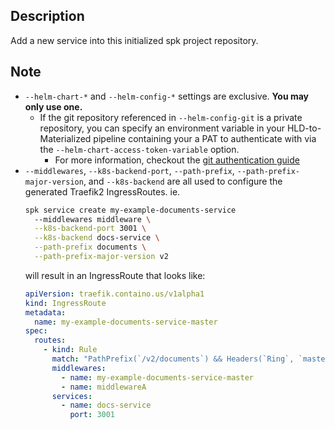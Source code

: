 ## Description

Add a new service into this initialized spk project repository.

## Note

- `--helm-chart-*` and `--helm-config-*` settings are exclusive. **You may only
  use one.**
  - If the git repository referenced in `--helm-config-git` is a private
    repository, you can specify an environment variable in your
    HLD-to-Materialized pipeline containing your a PAT to authenticate with via
    the `--helm-chart-access-token-variable` option.
    - For more information, checkout the
      [git authentication guide](../../../guides/auth-private-helm-repos.md)
- `--middlewares`, `--k8s-backend-port`, `--path-prefix`,
  `--path-prefix-major-version`, and `--k8s-backend` are all used to configure
  the generated Traefik2 IngressRoutes. ie.
  ```sh
  spk service create my-example-documents-service
    --middlewares middleware \
    --k8s-backend-port 3001 \
    --k8s-backend docs-service \
    --path-prefix documents \
    --path-prefix-major-version v2
  ```
  will result in an IngressRoute that looks like:
  ```yaml
  apiVersion: traefik.containo.us/v1alpha1
  kind: IngressRoute
  metadata:
    name: my-example-documents-service-master
  spec:
    routes:
      - kind: Rule
        match: "PathPrefix(`/v2/documents`) && Headers(`Ring`, `master`)"
        middlewares:
          - name: my-example-documents-service-master
          - name: middlewareA
        services:
          - name: docs-service
            port: 3001
  ```

